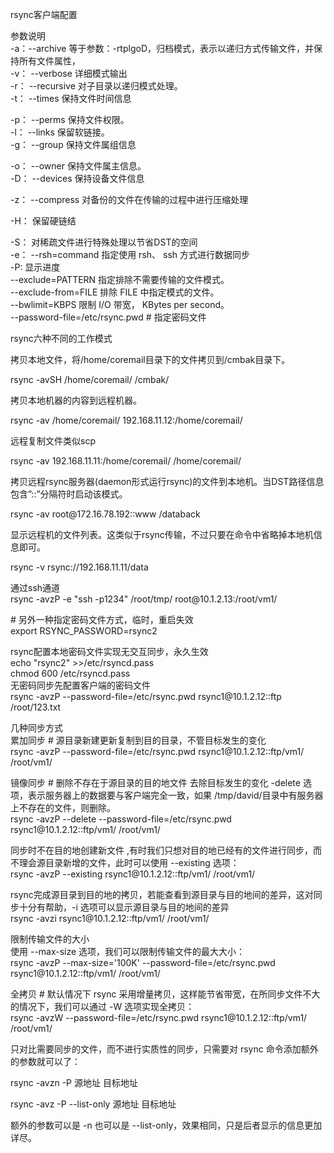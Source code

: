   
rsync客户端配置

参数说明  
-a：--archive
等于参数：-rtplgoD，归档模式，表示以递归方式传输文件，并保持所有文件属性，  
-v： --verbose 详细模式输出  
-r： --recursive 对子目录以递归模式处理。  
-t： --times 保持文件时间信息

\-p： --perms 保持文件权限。  
-l： --links 保留软链接。  
-g： --group 保持文件属组信息

\-o： --owner 保持文件属主信息。  
-D： --devices 保持设备文件信息

\-z： --compress 对备份的文件在传输的过程中进行压缩处理

\-H： 保留硬链结

\-S： 对稀疏文件进行特殊处理以节省DST的空间  
-e： --rsh=command 指定使用 rsh、 ssh 方式进行数据同步  
-P: 显示进度  
--exclude=PATTERN 指定排除不需要传输的文件模式。  
--exclude-from=FILE 排除 FILE 中指定模式的文件。  
--bwlimit=KBPS 限制 I/O 带宽， KBytes per second。  
--password-file=/etc/rsync.pwd \# 指定密码文件

rsync六种不同的工作模式

拷贝本地文件，将/home/coremail目录下的文件拷贝到/cmbak目录下。

rsync -avSH /home/coremail/ /cmbak/

拷贝本地机器的内容到远程机器。

rsync -av /home/coremail/ 192.168.11.12:/home/coremail/

远程复制文件类似scp

rsync -av 192.168.11.11:/home/coremail/ /home/coremail/

拷贝远程rsync服务器(daemon形式运行rsync)的文件到本地机。当DST路径信息包含”::”分隔符时启动该模式。

rsync -av root\@172.16.78.192::www /databack

显示远程机的文件列表。这类似于rsync传输，不过只要在命令中省略掉本地机信息即可。

rsync -v rsync://192.168.11.11/data

通过ssh通道  
rsync -avzP -e "ssh -p1234" /root/tmp/ root\@10.1.2.13:/root/vm1/

\# 另外一种指定密码文件方式，临时，重启失效  
export RSYNC_PASSWORD=rsync2

rsync配置本地密码文件实现无交互同步，永久生效  
echo "rsync2" \>\>/etc/rsyncd.pass  
chmod 600 /etc/rsyncd.pass  
无密码同步先配置客户端的密码文件  
rsync -avzP --password-file=/etc/rsync.pwd rsync1\@10.1.2.12::ftp /root/123.txt

几种同步方式  
累加同步 \# 源目录新建更新复制到目的目录，不管目标发生的变化  
rsync -avzP --password-file=/etc/rsync.pwd rsync1\@10.1.2.12::ftp/vm1/
/root/vm1/  
  
镜像同步 \# 删除不存在于源目录的目的地文件 去除目标发生的变化 -delete
选项，表示服务器上的数据要与客户端完全一致，如果
/tmp/david/目录中有服务器上不存在的文件，则删除。  
rsync -avzP --delete --password-file=/etc/rsync.pwd rsync1\@10.1.2.12::ftp/vm1/
/root/vm1/  
  
同步时不在目的地创建新文件
,有时我们只想对目的地已经有的文件进行同步，而不理会源目录新增的文件，此时可以使用
--existing 选项：  
rsync -avzP --existing rsync1\@10.1.2.12::ftp/vm1/ /root/vm1/  
  
rsync完成源目录到目的地的拷贝，若能查看到源目录与目的地间的差异，这对同步十分有帮助，-i
选项可以显示源目录与目的地间的差异  
rsync -avzi rsync1\@10.1.2.12::ftp/vm1/ /root/vm1/  
  
限制传输文件的大小  
使用 --max-size 选项，我们可以限制传输文件的最大大小：  
rsync -avzP --max-size='100K' --password-file=/etc/rsync.pwd
rsync1\@10.1.2.12::ftp/vm1/ /root/vm1/  
  
全拷贝 \# 默认情况下 rsync
采用增量拷贝，这样能节省带宽，在所同步文件不大的情况下，我们可以通过 -W
选项实现全拷贝：  
rsync -avzW --password-file=/etc/rsync.pwd rsync1\@10.1.2.12::ftp/vm1/
/root/vm1/

只对比需要同步的文件，而不进行实质性的同步，只需要对 rsync
命令添加额外的参数就可以了：

rsync -avzn -P 源地址 目标地址

rsync -avz -P --list-only 源地址 目标地址

额外的参数可以是 -n 也可以是 --list-only，效果相同，只是后者显示的信息更加详尽。
